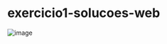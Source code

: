 # exercicio1-solucoes-web

![image](https://user-images.githubusercontent.com/56327822/158033873-c6454ea4-389d-448f-b935-d79a443fad14.png)
